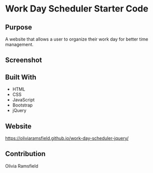 # Work Day Scheduler Starter Code

## Purpose

A website that allows a user to organize their work day for better time management.

## Screenshot

## Built With

- HTML
- CSS
- JavaScript
- Bootstrap
- jQuery

## Website

https://oliviaramsfield.github.io/work-day-scheduler-jquery/

## Contribution

Olivia Ramsfield

